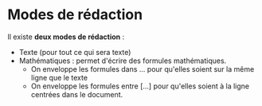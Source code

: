 # Modes de rédaction

Il existe **deux modes de rédaction** :
- Texte (pour tout ce qui sera texte)
- Mathématiques : permet d'écrire des formules mathématiques.
  - On enveloppe les formules dans $...$ pour qu'elles soient sur la même ligne que le texte
  - On enveloppe les formules entre \[...\] pour qu'elles soient à la ligne centrées dans le document.